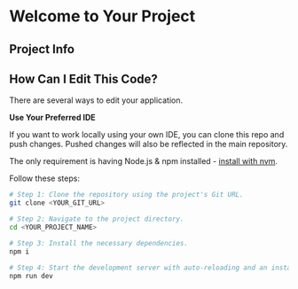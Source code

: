 # Welcome to Your Project

## Project Info

## How Can I Edit This Code?

There are several ways to edit your application.

**Use Your Preferred IDE**

If you want to work locally using your own IDE, you can clone this repo and push changes. Pushed changes will also be reflected in the main repository.

The only requirement is having Node.js & npm installed - [install with nvm](https://github.com/nvm-sh/nvm#installing-and-updating).

Follow these steps:

```sh
# Step 1: Clone the repository using the project's Git URL.
git clone <YOUR_GIT_URL>

# Step 2: Navigate to the project directory.
cd <YOUR_PROJECT_NAME>

# Step 3: Install the necessary dependencies.
npm i

# Step 4: Start the development server with auto-reloading and an instant preview.
npm run dev